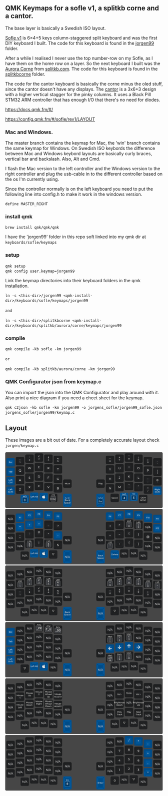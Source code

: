 ## QMK Keymaps for a sofle v1, a splitkb corne and a cantor.
The base layer is basically a Swedish ISO layout.

[Sofle v1](https://github.com/josefadamcik/SofleKeyboard) is 6×4+5
keys column-staggered split keyboard and was the first DIY keyboard
I built. The code for this keyboard is found in the [jorgen99](jorgen99) folder.

After a while I realised I never use the top number-row on my Sofle,
as I have them on the home row on a layer. So the next keyboard I
built was the [Aurora Corne](https://docs.splitkb.com/hc/en-us/articles/6269789921564-Aurora-Build-Guide-1-Introduction)
from [splitkb.com](https://splitkb.com/).
The code for this keyboard is found in the [splitkbcorne](splitkbcorne) folder.

The code for the cantor keyboard is basically the corne minus
the oled stuff, since the cantor doesn't have any displays.
The [cantor](https://42keebs.eu/shop/kits/pro-micro-based/cantor-pro-40-low-profile-hotswap-split-ergo-kit/)
is a 3x6+3 design with a higher vertical stagger for the pinky columns.
It uses a Black Pill STM32 ARM controller that has enough I/O that there's
no need for diodes.


https://docs.qmk.fm/#/

https://config.qmk.fm/#/sofle/rev1/LAYOUT

### Mac and Windows.
The master branch contains the keymap for Mac, the 'win' branch
contains the same keymap for Windows. On Swedish ISO keybords
the difference between Mac and Windows keybord layouts are basically
curly braces, vertical bar and backslash. Also, Alt and Cmd.

I flash the Mac version to the left controller and the Windows version
to the right controller and plug the usb-cable in to the different
controller based on the os I'm currently using.

Since the controller normally is on the left keyboard you need to
put the following line into config.h to make it work in the windows
version.

```
define MASTER_RIGHT
```

### install qmk
```
brew install qmk/qmk/qmk
```

I have the 'jorgen99' folder in this repo soft linked into
my qmk dir at `keyboards/sofle/keymaps`


### setup
```
qmk setup
qmk config user.keymap=jorgen99
```

Link the keymap directories into their keyboard folders in the qmk installation.
```
ln -s <this-dir>/jorgen99 <qmk-install-dir>/keyboards/sofle/keymaps/jorgen99

and

ln -s <this-dir>/splitkbcorne <qmk-install-dir>/keyboards/splitkb/aurora/corne/keymaps/jorgen99
```

### compile

```
qmk compile -kb sofle -km jorgen99

or

qmk compile -kb splitkb/aurora/corne -km jorgen99
```

### QMK Configurator json from keymap.c
You can import the json into the QMK Configurator and play around
with it. Also print a nice diagram if you need a cheet sheet
for the keymap.
```
qmk c2json -kb sofle -km jorgen99 -o jorgens_sofle/jorgen99_sofle.json jorgens_sofle/jorgen99/keymap.c
```

## Layout
These images are a bit out of date. For a completely accurate
layout check `jorgen/keymap.c`

![Layer0](layer_0.png)
![Layer1](layer_1.png)
![Layer2](layer_2.png)
![Layer3](layer_3.png)
![Layer4](layer_4.png)
![Layer5](layer_5.png)

